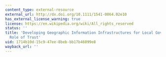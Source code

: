 ```yaml
---
content_type: external-resource
external_url: http://dx.doi.org/10.1111/1541-0064.02e10
has_external_license_warning: true
license: https://en.wikipedia.org/wiki/All_rights_reserved
status: ''
title: 'Developing Geographic Information Infrastructures for Local Government: The
  Role of Trust'
uid: 1714b10d-15c9-47ee-8beb-bb17b46099e8
wayback_url: ''
---
```

